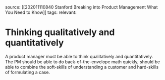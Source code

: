 source: [[202011110840 Stanford Breaking into Product Management What You Need to Know]]
tags: 
relevant: 

# Thinking qualitatively and quantitatively

A product manager must be able to think qualitatively and quantitatively. The PM should be able to do back-of-the-envelope math quickly, should be able to combine the soft-skills of understanding a customer and hard-skills of formulating a case.